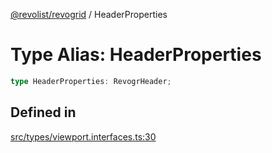 [@revolist/revogrid](README.md) / HeaderProperties

# Type Alias: HeaderProperties

```ts
type HeaderProperties: RevogrHeader;
```

## Defined in

[src/types/viewport.interfaces.ts:30](https://github.com/revolist/revogrid/blob/0c3bb4ec80c81d5563060679540746537ed4be52/src/types/viewport.interfaces.ts#L30)
